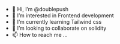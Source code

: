 - 👋 Hi, I’m @doublepush
- 👀 I’m interested in Frontend development
- 🌱 I’m currently learning Tailwind css
- 💞️ I’m looking to collaborate on solidity
- 📫 How to reach me ...

<!---
doublepush/doublepush is a ✨ special ✨ repository because its `README.md` (this file) appears on your GitHub profile.
You can click the Preview link to take a look at your changes.
--->
